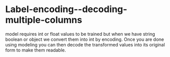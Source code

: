 # Label-encoding--decoding-multiple-columns
model requires int or float values to be trained but when we have string boolean or object we convert them into int by encoding.
Once you are done using modeling you can then decode the transformed values into its original form to make them readable.
